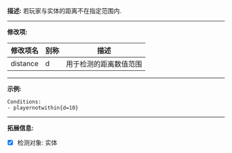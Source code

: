 **描述:** 若玩家与实体的距离不在指定范围内.

---

**修改项:**

| 修改项名  | 别称           | 描述                      |
| --------- | -------------- | ------------------------- |
| distance | d | 用于检测的距离数值范围 |

---

**示例:**

```
Conditions:
- playernotwithin{d=10}
```

---

**拓展信息:**

- [x] 检测对象: 实体